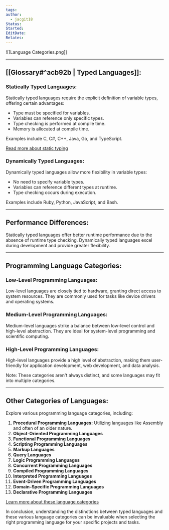 ```yaml
---
tags: 
author:
  - jacgit18
Status: 
Started: 
EditDate: 
Relates:
---
```

![[Language Categories.png]]


---

## **[[Glossary#^acb92b | Typed Languages]]:**

### **Statically Typed Languages:**

Statically typed languages require the explicit definition of variable types, offering certain advantages:

- Type must be specified for variables.
- Variables can reference only specific types.
- Type checking is performed at compile time.
- Memory is allocated at compile time.
  
Examples include C, C#, C++, Java, Go, and TypeScript.

[Read more about static typing](https://medium.com/android-news/magic-lies-here-statically-typed-vs-dynamically-typed-languages-d151c7f95e2b)

### **Dynamically Typed Languages:**

Dynamically typed languages allow more flexibility in variable types:

- No need to specify variable types.
- Variables can reference different types at runtime.
- Type checking occurs during execution.

Examples include Ruby, Python, JavaScript, and Bash.

---

## **Performance Differences:**

Statically typed languages offer better runtime performance due to the absence of runtime type checking. Dynamically typed languages excel during development and provide greater flexibility.

---

## **Programming Language Categories:**

### **Low-Level Programming Languages:**

Low-level languages are closely tied to hardware, granting direct access to system resources. They are commonly used for tasks like device drivers and operating systems.

### **Medium-Level Programming Languages:**

Medium-level languages strike a balance between low-level control and high-level abstraction. They are ideal for system-level programming and scientific computing.

### **High-Level Programming Languages:**

High-level languages provide a high level of abstraction, making them user-friendly for application development, web development, and data analysis.

Note: These categories aren't always distinct, and some languages may fit into multiple categories.

---

## **Other Categories of Languages:**

Explore various programming language categories, including:

1. **Procedural Programming Languages:** Utilizing languages like Assembly and often of an older nature.
2. **Object-Oriented Programming Languages**
3. **Functional Programming Languages**
4. **Scripting Programming Languages**
5. **Markup Languages**
6. **Query Languages**
7. **Logic Programming Languages**
8. **Concurrent Programming Languages**
9. **Compiled Programming Languages**
10. **Interpreted Programming Languages**
11. **Event-Driven Programming Languages**
12. **Domain-Specific Programming Languages**
13. **Declarative Programming Languages**

[Learn more about these language categories](https://edukedar.com/types-of-programming-language/)

In conclusion, understanding the distinctions between typed languages and these various language categories can be invaluable when selecting the right programming language for your specific projects and tasks.